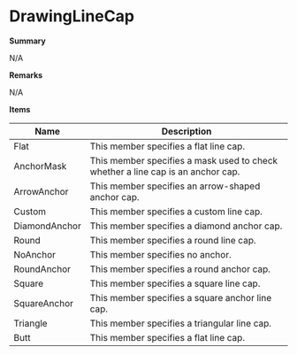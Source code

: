 # DrawingLineCap

**Summary**

N/A

**Remarks**

N/A

**Items**

|Name|Description|
|---|---|
|Flat|This member specifies a flat line cap.|
|AnchorMask|This member specifies a mask used to check whether a line cap is an anchor cap.|
|ArrowAnchor|This member specifies an arrow-shaped anchor cap.|
|Custom|This member specifies a custom line cap.|
|DiamondAnchor|This member specifies a diamond anchor cap.|
|Round|This member specifies a round line cap.|
|NoAnchor|This member specifies no anchor.|
|RoundAnchor|This member specifies a round anchor cap.|
|Square|This member specifies a square line cap.|
|SquareAnchor|This member specifies a square anchor line cap.|
|Triangle|This member specifies a triangular line cap.|
|Butt|This member specifies a flat line cap.|

